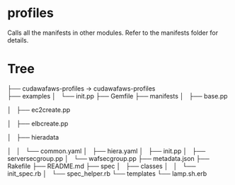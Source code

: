 # profiles

Calls all the manifests in other modules. Refer to the manifests folder for details.

# Tree

├── cudawafaws-profiles -> cudawafaws-profiles  
├── examples
│   └── init.pp
├── Gemfile
├── manifests
│   ├── base.pp

│   ├── ec2create.pp

│   ├── elbcreate.pp

│   ├── hieradata

│   │   └── common.yaml
│   ├── hiera.yaml
│   ├── init.pp
│   ├── serversecgroup.pp
│   └── wafsecgroup.pp
├── metadata.json
├── Rakefile
├── README.md
├── spec
│   ├── classes
│   │   └── init_spec.rb
│   └── spec_helper.rb
└── templates
    └── lamp.sh.erb
